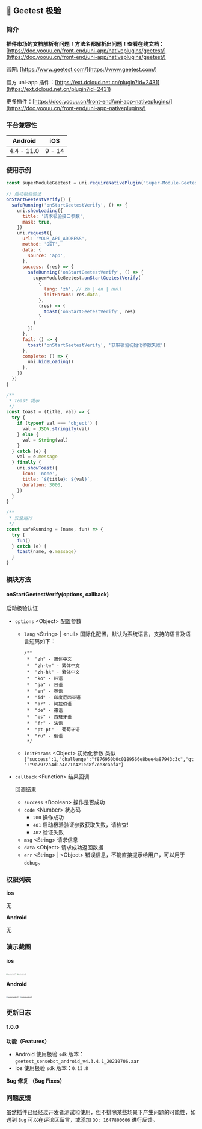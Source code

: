 ## 📌 Geetest 极验

### 简介

**插件市场的文档解析有问题！方法名都解析出问题！查看在线文档：**[https://doc.yoouu.cn/front-end/uni-app/nativeplugins/geetest/](https://doc.yoouu.cn/front-end/uni-app/nativeplugins/geetest/)

官网: [https://www.geetest.com/](https://www.geetest.com/)

官方 uni-app 插件：[https://ext.dcloud.net.cn/plugin?id=2431](https://ext.dcloud.net.cn/plugin?id=2431)

更多插件：[https://doc.yoouu.cn/front-end/uni-app-nativeplugins/](https://doc.yoouu.cn/front-end/uni-app-nativeplugins/)

### 平台兼容性

|  Android   |  iOS   |
| :--------: | :----: |
| 4.4 - 11.0 | 9 - 14 |

### 使用示例

```javascript
const superModuleGeetest = uni.requireNativePlugin('Super-Module-Geetest')

// 启动极验验证
onStartGeetestVerify() {
  safeRunning('onStartGeetestVerify', () => {
    uni.showLoading({
      title: '请求极验接口参数',
      mask: true,
    })
    uni.request({
      url: 'YOUR_API_ADDRESS',
      method: 'GET',
      data: {
        source: 'app',
      },
      success: (res) => {
        safeRunning('onStartGeetestVerify', () => {
          superModuleGeetest.onStartGeetestVerify(
            {
              lang: 'zh', // zh | en | null
              initParams: res.data,
            },
            (res) => {
              toast('onStartGeetestVerify', res)
            }
          )
        })
      },
      fail: () => {
        toast('onStartGeetestVerify', '获取极验初始化参数失败')
      },
      complete: () => {
        uni.hideLoading()
      },
    })
  })
}

/**
 * Toast 提示
 */
const toast = (title, val) => {
  try {
    if (typeof val === 'object') {
      val = JSON.stringify(val)
    } else {
      val = String(val)
    }
  } catch (e) {
    val = e.message
  } finally {
    uni.showToast({
      icon: 'none',
      title: `${title}: ${val}`,
      duration: 3000,
    })
  }
}

/**
 * 安全运行
 */
const safeRunning = (name, fun) => {
  try {
    fun()
  } catch (e) {
    toast(name, e.message)
  }
}
```

### 模块方法

#### onStartGeetestVerify(options, callback)

启动极验认证

- `options` \<Object\> 配置参数

  - `lang` \<String\> | \<null\> 国际化配置，默认为系统语言，支持的语言及语言短码如下：

    ```
    /**
     *  "zh" - 简体中文
     *  "zh-tw" - 繁体中文
     *  "zh-hk" - 繁体中文
     *  "ko" - 韩语
     *  "ja" - 日语
     *  "en" - 英语
     *  "id" - 印度尼西亚语
     *  "ar" - 阿拉伯语
     *  "de" - 德语
     *  "es" - 西班牙语
     *  "fr" - 法语
     *  "pt-pt" - 葡萄牙语
     *  "ru" - 俄语
     */
    ```

  - `initParams` \<Object\> 初始化参数 类似 `{"success":1,"challenge":"f876950b0c0189566e8bee4a87943c3c","gt":"9a7972a4d1a4c71e421ed8f7ce3cabfa"}`

- `callback` \<Function\> 结果回调

  回调结果

  - `success` \<Boolean\> 操作是否成功
  - `code` \<Number\> 状态码
    - `200` 操作成功
    - `401` 启动极验验证参数获取失败，请检查!
    - `402` 验证失败
  - `msg` \<String\> 请求信息
  - `data` \<Object\> 请求成功返回数据
  - `err` \<String\> | \<Object\> 错误信息，不能直接提示给用户，可以用于 `debug`。

### 权限列表

**ios**

无

**Android**

无

### 演示截图

**ios**

<img src="https://static.yoouu.cn/imgs/2021/pic-go/geetest-ios1.jpg" alt="geetest-ios1" style="zoom:25%;" />

<img src="https://static.yoouu.cn/imgs/2021/pic-go/geetest-ios2.jpg" alt="geetest-ios2" style="zoom:25%;" />

**Android**

<img src="https://static.yoouu.cn/imgs/2021/pic-go/geetest-android1.jpeg" alt="geetest-android1" style="zoom:25%;" />

<img src="https://static.yoouu.cn/imgs/2021/pic-go/geetest-android2.jpeg" alt="geetest-android2" style="zoom:25%;" />

### 更新日志

#### 1.0.0

**功能（Features）**

- Android 使用极验 `sdk` 版本：`geetest_sensebot_android_v4.3.4.1_20210706.aar`
- Ios 使用极验 `sdk` 版本：`0.13.8`

**Bug 修复 （Bug Fixes）**

### 问题反馈

虽然插件已经经过开发者测试和使用，但不排除某些场景下产生问题的可能性，如遇到 `Bug` 可以在评论区留言，或添加 `QQ: 1647800606` 进行反馈。
